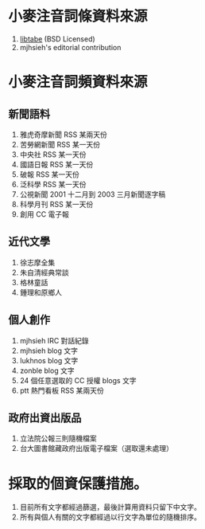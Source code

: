 # 小麥注音詞條資料來源

1. [libtabe](http://sourceforge.net/projects/libtabe/) (BSD Licensed)
2. mjhsieh's editorial contribution

# 小麥注音詞頻資料來源

## 新聞語料

1. 雅虎奇摩新聞 RSS 某兩天份
2. 苦勞網新聞 RSS 某一天份
3. 中央社 RSS 某一天份
4. 國語日報 RSS 某一天份
5. 破報 RSS 某一天份
6. 泛科學 RSS 某一天份
7. 公視新聞 2001 十二月到 2003 三月新聞逐字稿
8. 科學月刊 RSS 某一天份
9. 創用 CC 電子報

## 近代文學

1. 徐志摩全集
2. 朱自清經典常談
3. 格林童話
4. 鍾理和原鄉人

## 個人創作

1. mjhsieh IRC 對話紀錄
2. mjhsieh blog 文字
3. lukhnos blog 文字
4. zonble blog 文字
5. 24 個任意選取的 CC 授權 blogs 文字
6. ptt 熱門看板 RSS 某兩天份

## 政府出資出版品

1. 立法院公報三則隨機檔案
2. 台大圖書館藏政府出版電子檔案（選取還未處理）

# 採取的個資保護措施。

1. 目前所有文字都經過篩選，最後計算用資料只留下中文字。
2. 所有與個人有關的文字都經過以行文字為單位的隨機排序。
